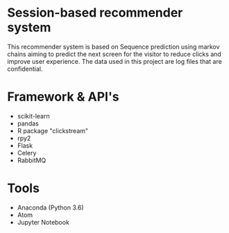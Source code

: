 # Session-based recommender system
This recommender system is based on Sequence prediction using markov chains aiming to predict the next screen for the visitor to reduce clicks and improve user experience.
The data used in this project are log files that are confidential.
# Framework & API's 

* scikit-learn
* pandas
* R package "clickstream"
* rpy2
* Flask
* Celery
* RabbitMQ
# Tools

* Anaconda (Python 3.6)
* Atom
* Jupyter Notebook

